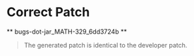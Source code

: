 # Correct Patch

** bugs-dot-jar_MATH-329_6dd3724b **

> The generated patch is identical to the developer patch.